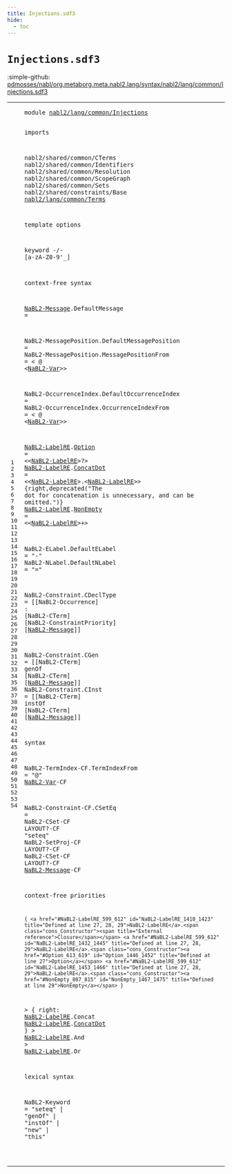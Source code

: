 ```yaml
---
title: Injections.sdf3
hide:
  - toc
---
```


# `Injections.sdf3`

:simple-github: [pdmosses/nabl/org.metaborg.meta.nabl2.lang/syntax/nabl2/lang/common/Injections.sdf3]

[pdmosses/nabl/org.metaborg.meta.nabl2.lang/syntax/nabl2/lang/common/Injections.sdf3]: https://github.com/pdmosses/nabl/blob/master/org.metaborg.meta.nabl2.lang/syntax/nabl2/lang/common/Injections.sdf3 "The source file on GitHub"

<div class="sdf3"><table class="highlighttable"><tbody><tr><td class="linenos"><div class="linenodiv"><pre><span></span>1
2
3
4
5
6
7
8
9
10
11
12
13
14
15
16
17
18
19
20
21
22
23
24
25
26
27
28
29
30
31
32
33
34
35
36
37
38
39
40
41
42
43
44
45
46
47
48
49
50
51
52
53
54
</pre></div></td>
<td class="code"><pre><code><span class="keyword">module</span> <a href="../../rules/CGen.sdf3#nabl2/lang/common/Injections_170_198" id="nabl2/lang/common/Injections_7_35" title="Referenced at ../../rules/CGen.sdf3 line 10">nabl2/lang/common/Injections</a>

<span class="keyword">imports</span>

  <span title="External reference">nabl2/shared/common/CTerms</span>
  <span title="External reference">nabl2/shared/common/Identifiers</span>
  <span title="External reference">nabl2/shared/common/Resolution</span>
  <span title="External reference">nabl2/shared/common/ScopeGraph</span>
  <span title="External reference">nabl2/shared/common/Sets</span>
  <span title="External reference">nabl2/shared/constraints/Base</span>
  <a href="../Terms.sdf3#nabl2/lang/common/Terms_7_30" id="nabl2/lang/common/Terms_236_259" title="Defined at ../Terms.sdf3 line 1">nabl2/lang/common/Terms</a>

<span class="keyword">template options</span>

  <span class="keyword">keyword</span> -/- [<span class="cons_Regular">a</span>-<span class="cons_Regular">z</span><span class="cons_Regular">A</span>-<span class="cons_Regular">Z</span><span class="cons_Regular">0</span>-<span class="cons_Regular">9</span>\'\_]

<span class="keyword">context-free syntax</span>

  <a href="#NaBL2-Message_1361_1374" id="NaBL2-Message_333_346" title="Referenced at line 43">NaBL2-Message</a>.<span class="cons_Constructor"><span id="DefaultMessage_347_361" title="Not referenced locally, nor via imports">DefaultMessage</span></span> =

  <span id="NaBL2-MessagePosition_367_388" title="Not referenced locally, nor via imports">NaBL2-MessagePosition</span>.<span class="cons_Constructor"><span id="DefaultMessagePosition_389_411" title="Not referenced locally, nor via imports">DefaultMessagePosition</span></span> =
  <span id="NaBL2-MessagePosition_416_437" title="Not referenced locally, nor via imports">NaBL2-MessagePosition</span>.<span class="cons_Constructor"><span id="MessagePositionFrom_438_457" title="Not referenced locally, nor via imports">MessagePositionFrom</span></span>    = &lt; <span class="cons_String">@</span> &lt;<a href="../Terms.sdf3#NaBL2-Var_146_155" id="NaBL2-Var_468_477" title="Defined at ../Terms.sdf3 line 13">NaBL2-Var</a>&gt;&gt;

  <span id="NaBL2-OccurrenceIndex_483_504" title="Not referenced locally, nor via imports">NaBL2-OccurrenceIndex</span>.<span class="cons_Constructor"><span id="DefaultOccurrenceIndex_505_527" title="Not referenced locally, nor via imports">DefaultOccurrenceIndex</span></span> =
  <span id="NaBL2-OccurrenceIndex_532_553" title="Not referenced locally, nor via imports">NaBL2-OccurrenceIndex</span>.<span class="cons_Constructor"><span id="OccurrenceIndexFrom_554_573" title="Not referenced locally, nor via imports">OccurrenceIndexFrom</span></span>    = &lt; <span class="cons_String">@</span> &lt;<a href="../Terms.sdf3#NaBL2-Var_146_155" id="NaBL2-Var_584_593" title="Defined at ../Terms.sdf3 line 13">NaBL2-Var</a>&gt;&gt;

  <a href="#NaBL2-LabelRE_1564_1577" id="NaBL2-LabelRE_599_612" title="Referenced at line 50">NaBL2-LabelRE</a>.<span class="cons_Constructor"><a href="#Option_1446_1452" id="Option_613_619" title="Referenced at line 47">Option</a></span>    = &lt;&lt;<a href="#NaBL2-LabelRE_599_612" id="NaBL2-LabelRE_627_640" title="Defined at line 27, 28, 29">NaBL2-LabelRE</a>&gt;<span class="cons_String">?</span>&gt;
  <a href="#NaBL2-LabelRE_1564_1577" id="NaBL2-LabelRE_646_659" title="Referenced at line 50">NaBL2-LabelRE</a>.<span class="cons_Constructor"><a href="#ConcatDot_1526_1535" id="ConcatDot_660_669" title="Referenced at line 48">ConcatDot</a></span> = &lt;&lt;<a href="#NaBL2-LabelRE_599_612" id="NaBL2-LabelRE_674_687" title="Defined at line 27, 28, 29">NaBL2-LabelRE</a>&gt;<span class="cons_String">.</span>&lt;<a href="#NaBL2-LabelRE_599_612" id="NaBL2-LabelRE_690_703" title="Defined at line 27, 28, 29">NaBL2-LabelRE</a>&gt;&gt;  {<span class="keyword">right</span>,<span class="keyword">deprecated</span>("The dot for concatenation is unnecessary, and can be omitted.")}
  <a href="#NaBL2-LabelRE_1564_1577" id="NaBL2-LabelRE_793_806" title="Referenced at line 50">NaBL2-LabelRE</a>.<span class="cons_Constructor"><a href="#NonEmpty_1467_1475" id="NonEmpty_807_815" title="Referenced at line 47">NonEmpty</a></span> = &lt;&lt;<a href="#NaBL2-LabelRE_599_612" id="NaBL2-LabelRE_820_833" title="Defined at line 27, 28, 29">NaBL2-LabelRE</a>&gt;<span class="cons_String">+</span>&gt;

  <span id="NaBL2-ELabel_840_852" title="Not referenced locally, nor via imports">NaBL2-ELabel</span>.<span class="cons_Constructor"><span id="DefaultELabel_853_866" title="Not referenced locally, nor via imports">DefaultELabel</span></span> = <span class="cons_Lit">"-"</span>
  <span id="NaBL2-NLabel_875_887" title="Not referenced locally, nor via imports">NaBL2-NLabel</span>.<span class="cons_Constructor"><span id="DefaultNLabel_888_901" title="Not referenced locally, nor via imports">DefaultNLabel</span></span> = <span class="cons_Lit">"="</span>

  <span id="NaBL2-Constraint_911_927" title="Not referenced locally, nor via imports">NaBL2-Constraint</span>.<span class="cons_Constructor"><span id="CDeclType_928_937" title="Not referenced locally, nor via imports">CDeclType</span></span> = [[<span title="External reference">NaBL2-Occurrence</span>] <span class="cons_String">:</span> [<span title="External reference">NaBL2-CTerm</span>] [<span title="External reference">NaBL2-ConstraintPriority</span>] [<a href="#NaBL2-Message_333_346" id="NaBL2-Message_1004_1017" title="Defined at line 19">NaBL2-Message</a>]]

  <span id="NaBL2-Constraint_1023_1039" title="Not referenced locally, nor via imports">NaBL2-Constraint</span>.<span class="cons_Constructor"><span id="CGen_1040_1044" title="Not referenced locally, nor via imports">CGen</span></span>  = [[<span title="External reference">NaBL2-CTerm</span>] <span class="cons_String">genOf</span> [<span title="External reference">NaBL2-CTerm</span>] [<a href="#NaBL2-Message_333_346" id="NaBL2-Message_1084_1097" title="Defined at line 19">NaBL2-Message</a>]]
  <span id="NaBL2-Constraint_1102_1118" title="Not referenced locally, nor via imports">NaBL2-Constraint</span>.<span class="cons_Constructor"><span id="CInst_1119_1124" title="Not referenced locally, nor via imports">CInst</span></span> = [[<span title="External reference">NaBL2-CTerm</span>] <span class="cons_String">instOf</span> [<span title="External reference">NaBL2-CTerm</span>] [<a href="#NaBL2-Message_333_346" id="NaBL2-Message_1164_1177" title="Defined at line 19">NaBL2-Message</a>]]

<span class="keyword">syntax</span>

  <span id="NaBL2-TermIndex_1191_1206" title="Not referenced locally, nor via imports">NaBL2-TermIndex</span><span class="keyword">-CF</span>.<span class="cons_Constructor"><span id="TermIndexFrom_1210_1223" title="Not referenced locally, nor via imports">TermIndexFrom</span></span> = <span class="cons_Lit">"@"</span> <a href="../Terms.sdf3#NaBL2-Var_146_155" id="NaBL2-Var_1230_1239" title="Defined at ../Terms.sdf3 line 13">NaBL2-Var</a><span class="keyword">-CF</span>

  <span id="NaBL2-Constraint_1246_1262" title="Not referenced locally, nor via imports">NaBL2-Constraint</span><span class="keyword">-CF</span>.<span class="cons_Constructor"><span id="CSetEq_1266_1272" title="Not referenced locally, nor via imports">CSetEq</span></span> = <span title="External reference">NaBL2-CSet</span><span class="keyword">-CF LAYOUT</span>?<span class="keyword">-CF</span> <span class="cons_Lit">"seteq"</span> <span title="External reference">NaBL2-SetProj</span><span class="keyword">-CF LAYOUT</span>?<span class="keyword">-CF</span> <span title="External reference">NaBL2-CSet</span><span class="keyword">-CF LAYOUT</span>?<span class="keyword">-CF</span> <a href="#NaBL2-Message_333_346" id="NaBL2-Message_1361_1374" title="Defined at line 19">NaBL2-Message</a><span class="keyword">-CF</span>

<span class="keyword">context-free priorities</span>

    { <a href="#NaBL2-LabelRE_599_612" id="NaBL2-LabelRE_1410_1423" title="Defined at line 27, 28, 29">NaBL2-LabelRE</a>.<span class="cons_Constructor"><span title="External reference">Closure</span></span> <a href="#NaBL2-LabelRE_599_612" id="NaBL2-LabelRE_1432_1445" title="Defined at line 27, 28, 29">NaBL2-LabelRE</a>.<span class="cons_Constructor"><a href="#Option_613_619" id="Option_1446_1452" title="Defined at line 27">Option</a></span> <a href="#NaBL2-LabelRE_599_612" id="NaBL2-LabelRE_1453_1466" title="Defined at line 27, 28, 29">NaBL2-LabelRE</a>.<span class="cons_Constructor"><a href="#NonEmpty_807_815" id="NonEmpty_1467_1475" title="Defined at line 29">NonEmpty</a></span> }
  &gt; { <span class="keyword">right</span>: <a href="#NaBL2-LabelRE_599_612" id="NaBL2-LabelRE_1491_1504" title="Defined at line 27, 28, 29">NaBL2-LabelRE</a>.<span class="cons_Constructor"><span title="External reference">Concat</span></span> <a href="#NaBL2-LabelRE_599_612" id="NaBL2-LabelRE_1512_1525" title="Defined at line 27, 28, 29">NaBL2-LabelRE</a>.<span class="cons_Constructor"><a href="#ConcatDot_660_669" id="ConcatDot_1526_1535" title="Defined at line 28">ConcatDot</a></span> }
  &gt; <a href="#NaBL2-LabelRE_599_612" id="NaBL2-LabelRE_1542_1555" title="Defined at line 27, 28, 29">NaBL2-LabelRE</a>.<span class="cons_Constructor"><span title="External reference">And</span></span>
  &gt; <a href="#NaBL2-LabelRE_599_612" id="NaBL2-LabelRE_1564_1577" title="Defined at line 27, 28, 29">NaBL2-LabelRE</a>.<span class="cons_Constructor"><span title="External reference">Or</span></span>

<span class="keyword">lexical syntax</span>

  <span id="NaBL2-Keyword_1600_1613" title="Not referenced locally, nor via imports">NaBL2-Keyword</span> = <span class="cons_Lit">"seteq"</span> | <span class="cons_Lit">"genOf"</span> | <span class="cons_Lit">"instOf"</span> | <span class="cons_Lit">"new"</span> | <span class="cons_Lit">"this"</span>

</code></pre></td></tr></tbody></table></div>